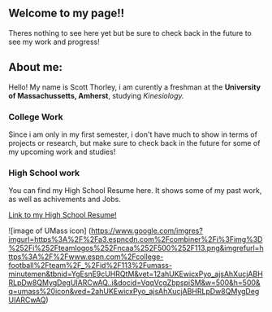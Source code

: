 ## **Welcome to my page!!**

Theres nothing to see here yet but be sure to check back in the future to see my work and progress!

## About me:
Hello! My name is Scott Thorley, i am curently a freshman at the **University of Massachussetts, Amherst**, studying *Kinesiology.*

### College Work

Since i am only in my first semester, i don't have much to show in terms of projects or research, but make sure to check back in the future for some of my upcoming work and studies!


### High School work
You can find my High School Resume here. It shows some of my past work, as well as achivements and Jobs.

[Link to my High School Resume!](https://docs.google.com/document/d/1JvG4aADz60jBfUQTHax-ootoyDarv3OQLWseobKsb4g/edit?usp=sharing)


![image of UMass icon]
(https://www.google.com/imgres?imgurl=https%3A%2F%2Fa3.espncdn.com%2Fcombiner%2Fi%3Fimg%3D%252Fi%252Fteamlogos%252Fncaa%252F500%252F113.png&imgrefurl=https%3A%2F%2Fwww.espn.com%2Fcollege-football%2Fteam%2F_%2Fid%2F113%2Fumass-minutemen&tbnid=YgEsnE9cUHRQtM&vet=12ahUKEwicxPyo_ajsAhXucjABHRLpDw8QMygDegUIARCwAQ..i&docid=VqqVcgZbpspiSM&w=500&h=500&q=umass%20icon&ved=2ahUKEwicxPyo_ajsAhXucjABHRLpDw8QMygDegUIARCwAQ)

